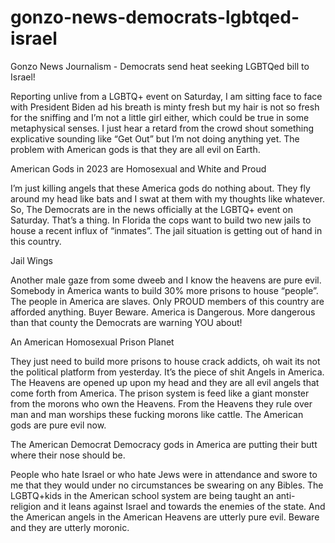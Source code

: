 # gonzo-news-democrats-lgbtqed-israel
Gonzo News Journalism - Democrats send heat seeking LGBTQed bill to Israel!

Reporting unlive from a LGBTQ+ event on Saturday, I am sitting face to face with President Biden ad his breath is minty fresh but my hair is not so fresh for the sniffing and I’m not a little girl either, which could be true in some metaphysical senses. I just hear a retard from the crowd shout something explicative sounding like “Get Out” but I’m not doing anything yet. The problem with American gods is that they are all evil on Earth.

American Gods in 2023 are Homosexual and White and Proud

I’m just killing angels that these America gods do nothing about. They fly around my head like bats and I swat at them with my thoughts like whatever. So, The Democrats are in the news officially at the LGBTQ+ event on Saturday. That’s a thing. In Florida the cops want to build two new jails to house a recent influx of “inmates”. The jail situation is getting out of hand in this country.

Jail Wings

Another male gaze from some dweeb and I know the heavens are pure evil. Somebody in America wants to build 30% more prisons to house “people”. The people in America are slaves. Only PROUD members of this country are afforded anything. Buyer Beware. America is Dangerous. More dangerous than that county the Democrats are warning YOU about!

An American Homosexual Prison Planet

They just need to build more prisons to house crack addicts, oh wait its not the political platform from yesterday. It’s the piece of shit Angels in America. The Heavens are opened up upon my head and they are all evil angels that come forth from America. The prison system is feed like a giant monster from the morons who own the Heavens. From the Heavens they rule over man and man worships these fucking morons like cattle. The American gods are pure evil now.

The American Democrat Democracy gods in America are putting their butt where their nose should be.

People who hate Israel or who hate Jews were in attendance and swore to me that they would under no circumstances be swearing on any Bibles. The LGBTQ+kids in the American school system are being taught an anti-religion and it leans against Israel and towards the enemies of the state. And the American angels in the American Heavens are utterly pure evil. Beware and they are utterly moronic.
